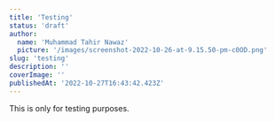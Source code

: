 ```yaml
---
title: 'Testing'
status: 'draft'
author:
  name: 'Muhammad Tahir Nawaz'
  picture: '/images/screenshot-2022-10-26-at-9.15.50-pm-c0OD.png'
slug: 'testing'
description: ''
coverImage: ''
publishedAt: '2022-10-27T16:43:42.423Z'
---
```


This is only for testing purposes.

